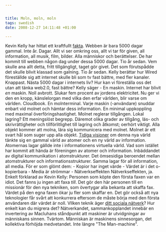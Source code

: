 ```yaml
--- 


title: Moln, moln, moln 
tags: swedish 
date: 2008-12-27 14:11:48 +01:00 

---
```


Kevin Kelly har hittat ett kraftfullt [fakta](http://www.youtube.com/watch?v=1S0-S36pMo4). Webben är bara 5000 dagar gammal. Inte år. Dagar. Allt vi ser omkring oss, allt vi tar för given, all information, all musik, film, bilder. Alla människor och berättelser. De har kommit till webben någon dag under dessa 5000 dagar. Tio år sedan. Vem skulle ana allt detta, fritt tillgängligt, taget gör givet. Det som förutspådde det skulle blivit klassad som galning. Tio år sedan. Kelly berättar hur Wired föreställde sig att internet skulle bli som tv fast bättre, med fler kanaler. Knappast. Nästa 5000 dagar i internets liv? Hur kan vi föreställa oss det utan att tänka web2.0, fast bättre? Kelly säger - En maskin. Internet har blivit *en* maskin. Noll avbrott. Slukar fem procent av jordens elektricitet. Nu ger vi den en kropp, känslelorgan med vilka den erfar världen, blir varse om världen. Cloudbook. En molnterminal. Varje maskin (-användare) snuddar enbart vid molnet och hämtar dess information. En minimal uppkoppling med maximal överföringshastighet. Molnet reglerar tillgången. Lokal lagring? Ett meningslöst begrepp. Däremot olika grader av tillgång, läs- och skrivrättigheter och tillförlitlighet till lagring och åtkomst; oerhört viktigt. Alla objekt kommer att molna, lära sig kommunicera med molnet. Molnet är ett svart hål som suger upp alla objekt. [Tidiga visioner](homes.eff.org/~barlow/Declaration-Final.html) om denna nya värld tänkte sig en gammal värld av atomer och en ny värld av information. Atomernas lagar gällde inte i informationens virtuella värld. Vad som istället har kommit att hända är föreningen av atomer och information. Inbäddandet av digital kommunikation i atomstrukturer. Det ömsesidiga beroendet mellan atomstrukturer och informationsstrukturer. Samma lagar för all information, all media. För er som glömt dem: - Kopior har inget värde - Värdet är i det o-kopierbara - Media är strömmar - Nätverkseffekten Nätverkseffekten, ja. Enkelt förklarad av Kevin Kelly: Personen som köpte den första faxen var en idiot. Det fanns ju ingen att faxa *till*. Det gör den här personen till en missionär för den nya tekniken, som övertygar alla bekanta att skaffa fax. Värdet på den egna faxen ökar ju fler som skaffar en. Det gör också att nya teknologier får svårt att konkurrera eftersom de måste börja med den första användaren där värdet är noll. VIlken teknik äger [ditt sociala nätverk](http://www.facebook.com)? Hur enkelt kan du migrera det? Nätverkandet, sammankopplandet innebär en invertering av Macluhans ståndpunkt att maskiner är utvidgningar av människans sinnen. Tvärtom. Människan är maskinens sinnesorgan, det kollektiva förhöjda medvetandet. Inte längre "The Man-machine". 